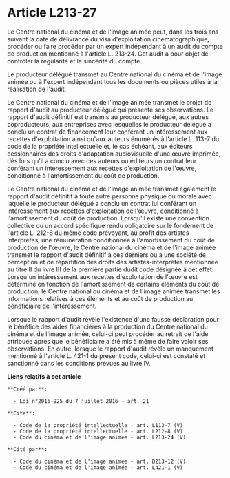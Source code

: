# Article L213-27

Le Centre national du cinéma et de l'image animée peut, dans les trois ans suivant la date de délivrance du visa
d'exploitation cinématographique, procéder ou faire procéder par un expert indépendant à un audit du compte de production
mentionné à l'article L. 213-24. Cet audit a pour objet de contrôler la régularité et la sincérité du compte. 

Le producteur délégué transmet au Centre national du cinéma et de l'image animée ou à l'expert indépendant tous les documents
ou pièces utiles à la réalisation de l'audit. 

Le Centre national du cinéma et de l'image animée transmet le projet de rapport d'audit au producteur délégué qui présente
ses observations. Le rapport d'audit définitif est transmis au producteur délégué, aux autres coproducteurs, aux entreprises
avec lesquelles le producteur délégué a conclu un contrat de financement leur conférant un intéressement aux recettes
d'exploitation ainsi qu'aux auteurs énumérés à l'article L. 113-7 du code de la propriété intellectuelle et, le cas échéant,
aux éditeurs cessionnaires des droits d'adaptation audiovisuelle d'une œuvre imprimée, dès lors qu'il a conclu avec ces
auteurs ou éditeurs un contrat leur conférant un intéressement aux recettes d'exploitation de l'œuvre, conditionné à
l'amortissement du coût de production. 

Le Centre national du cinéma et de l'image animée transmet également le rapport d'audit définitif à toute autre personne
physique ou morale avec laquelle le producteur délégué a conclu un contrat lui conférant un intéressement aux recettes
d'exploitation de l'œuvre, conditionné à l'amortissement du coût de production. Lorsqu'il existe une convention collective ou
un accord spécifique rendu obligatoire sur le fondement de l'article L. 212-8 du même code prévoyant, au profit des artistes-
interprètes, une rémunération conditionnée à l'amortissement du coût de production de l'œuvre, le Centre national du cinéma
et de l'image animée transmet le rapport d'audit définitif à ces derniers ou à une société de perception et de répartition
des droits des artistes-interprètes mentionnée au titre II du livre III de la première partie dudit code désignée à cet
effet. Lorsqu'un intéressement aux recettes d'exploitation de l'œuvre est déterminé en fonction de l'amortissement de
certains éléments du coût de production, le Centre national du cinéma et de l'image animée transmet les informations
relatives à ces éléments et au coût de production au bénéficiaire de l'intéressement. 

Lorsque le rapport d'audit révèle l'existence d'une fausse déclaration pour le bénéfice des aides financières à la production
du Centre national du cinéma et de l'image animée, celui-ci peut procéder au retrait de l'aide attribuée après que le
bénéficiaire a été mis à même de faire valoir ses observations. En outre, lorsque le rapport d'audit révèle un manquement
mentionné à l'article L. 421-1 du présent code, celui-ci est constaté et sanctionné dans les conditions prévues au livre IV.

**Liens relatifs à cet article**

	**Créé par**:

	  - Loi n°2016-925 du 7 juillet 2016 - art. 21

	**Cite**:

	  - Code de la propriété intellectuelle - art. L113-7 (V)
	  - Code de la propriété intellectuelle - art. L212-8 (V)
	  - Code du cinéma et de l'image animée - art. L213-24 (V)

	**Cité par**:

	  - Code du cinéma et de l'image animée - art. D213-12 (V)
	  - Code du cinéma et de l'image animée - art. L421-1 (V)
